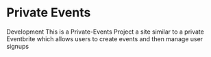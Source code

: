 # Private Events
Development
This is a Private-Events Project a site similar to a private Eventbrite which allows users to create events and then manage user signups
